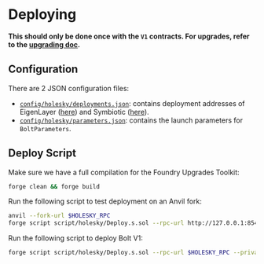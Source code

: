 # Deploying

**This should only be done once with the `V1` contracts. For upgrades, refer to the [upgrading doc](./upgrading.md).**

## Configuration

There are 2 JSON configuration files:
- [`config/holesky/deployments.json`](../config/holesky/deployments.json): contains deployment addresses of EigenLayer ([here](https://github.com/Layr-Labs/eigenlayer-contracts/blob/dev/README.md#deployments)) and Symbiotic ([here](https://docs.symbiotic.fi/deployments)). 
- [`config/holesky/parameters.json`](../config/holesky/parameters.json): contains the launch parameters for `BoltParameters`.


## Deploy Script
Make sure we have a full compilation for the Foundry Upgrades Toolkit:
```bash
forge clean && forge build
```

Run the following script to test deployment on an Anvil fork:
```bash
anvil --fork-url $HOLESKY_RPC
forge script script/holesky/Deploy.s.sol --rpc-url http://127.0.0.1:8545 --private-key $PRIVATE_KEY --broadcast -vvvv
```

Run the following script to deploy Bolt V1:
```bash
forge script script/holesky/Deploy.s.sol --rpc-url $HOLESKY_RPC --private-key $PRIVATE_KEY --broadcast -vvvv
```
